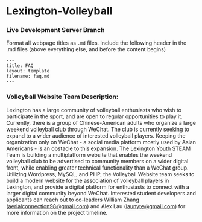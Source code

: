 # Lexington-Volleyball

### Live Development Server Branch

Format all webpage titles as `.md` files. Include the following header in the .md files (above everything else, and before the content begins)
```
---
title: FAQ
layout: template
filename: faq.md
---
```
### Volleyball Website Team Description:

Lexington has a large community of volleyball enthusiasts who wish to participate in the sport, and are open to regular opportunities to play it. Currently, there is a group of Chinese-American adults who organize a large weekend volleyball club through WeChat. The club is currently seeking to expand to a wider audience of interested volleyball players. Keeping the organization only on WeChat -  a social media platform mostly used by Asian Americans - is an obstacle to this expansion. The Lexington Youth STEAM Team is building a multiplatform website that enables the weekend volleyball club to be advertised to community members on a wider digital front, while enabling greater technical functionality than a WeChat group. Utilizing Wordpress, MySQL, and PHP, the Volleyball Website team seeks to build a modern website for the association of volleyball players in Lexington, and provide a digital platform for enthusiasts to connect with a larger digital community beyond WeChat. Interested student developers and applicants can reach out to co-leaders William Zhang (aerialconnection98@gmail.com) and Alex Lau (launyte@gmail.com) for more information on the project timeline.
